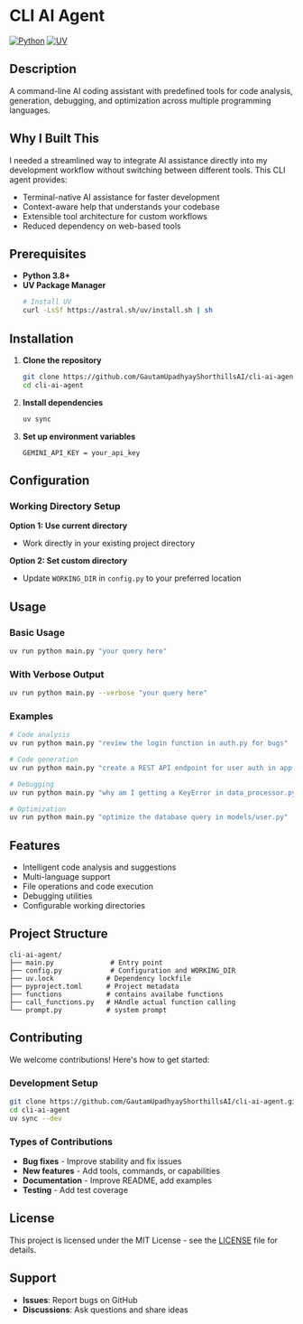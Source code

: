 # CLI AI Agent

[![Python](https://img.shields.io/badge/Python-3.8+-blue.svg)](https://www.python.org/downloads/)
[![UV](https://img.shields.io/badge/Package%20Manager-UV-purple.svg)](https://github.com/astral-sh/uv)

## Description

A command-line AI coding assistant with predefined tools for code analysis, generation, debugging, and optimization across multiple programming languages.

## Why I Built This

I needed a streamlined way to integrate AI assistance directly into my development workflow without switching between different tools. This CLI agent provides:

- Terminal-native AI assistance for faster development
- Context-aware help that understands your codebase
- Extensible tool architecture for custom workflows
- Reduced dependency on web-based tools

## Prerequisites

- **Python 3.8+**
- **UV Package Manager**
  ```bash
  # Install UV
  curl -LsSf https://astral.sh/uv/install.sh | sh
  ```

## Installation

1. **Clone the repository**
   ```bash
   git clone https://github.com/GautamUpadhyayShorthillsAI/cli-ai-agent.git
   cd cli-ai-agent
   ```

2. **Install dependencies**
   ```bash
   uv sync
   ```

3. **Set up environment variables**
    ```
    GEMINI_API_KEY = your_api_key
   ```
## Configuration

### Working Directory Setup

**Option 1: Use current directory**
- Work directly in your existing project directory

**Option 2: Set custom directory**
- Update `WORKING_DIR` in `config.py` to your preferred location

## Usage

### Basic Usage
```bash
uv run python main.py "your query here"
```

### With Verbose Output
```bash
uv run python main.py --verbose "your query here"
```

### Examples
```bash
# Code analysis
uv run python main.py "review the login function in auth.py for bugs"

# Code generation
uv run python main.py "create a REST API endpoint for user auth in app.py"

# Debugging
uv run python main.py "why am I getting a KeyError in data_processor.py?"

# Optimization
uv run python main.py "optimize the database query in models/user.py"
```

## Features

- Intelligent code analysis and suggestions
- Multi-language support
- File operations and code execution
- Debugging utilities
- Configurable working directories

## Project Structure

```
cli-ai-agent/
├── main.py              # Entry point
├── config.py            # Configuration and WORKING_DIR
├── uv.lock             # Dependency lockfile
├── pyproject.toml      # Project metadata
├── functions           # contains availabe functions
├── call_functions.py   # HAndle actual function calling
└── prompt.py           # system prompt
```

## Contributing

We welcome contributions! Here's how to get started:

### Development Setup
```bash
git clone https://github.com/GautamUpadhyayShorthillsAI/cli-ai-agent.git
cd cli-ai-agent
uv sync --dev
```

### Types of Contributions
- **Bug fixes** - Improve stability and fix issues
- **New features** - Add tools, commands, or capabilities
- **Documentation** - Improve README, add examples
- **Testing** - Add test coverage

## License

This project is licensed under the MIT License - see the [LICENSE](LICENSE) file for details.

## Support

- **Issues**: Report bugs on GitHub
- **Discussions**: Ask questions and share ideas
